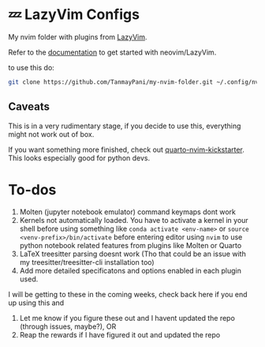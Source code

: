 # 💤 LazyVim Configs 
My nvim folder with plugins from [LazyVim](https://github.com/LazyVim/LazyVim).

Refer to the [documentation](https://lazyvim.github.io/installation) to get started with neovim/LazyVim.

to use this do:
```bash
git clone https://github.com/TanmayPani/my-nvim-folder.git ~/.config/nvim
```

## Caveats
This is in a very rudimentary stage, if you decide to use this, everything might not work out of box.

If you want something more finished, check out [quarto-nvim-kickstarter](https://github.com/jmbuhr/quarto-nvim-kickstarter). This looks especially good for python devs.

# To-dos
1. Molten (jupyter notebook emulator) command keymaps dont work
2. Kernels not automatically loaded. You have to activate a kernel in your shell before using something like `conda activate <env-name>` or `source <venv-prefix>/bin/activate` before entering editor using `nvim` to use python notebook related features from plugins like Molten or Quarto
3. LaTeX treesitter parsing doesnt work (Tho that could be an issue with my treesitter/treesitter-cli installation too)
4. Add more detailed specificatons and options enabled in each plugin used.

I will be getting to these in the coming weeks, check back here if you end up using this and 
1. Let me know if you figure these out and I havent updated the repo (through issues, maybe?), OR
2. Reap the rewards if I have figured it out and updated the repo
   
